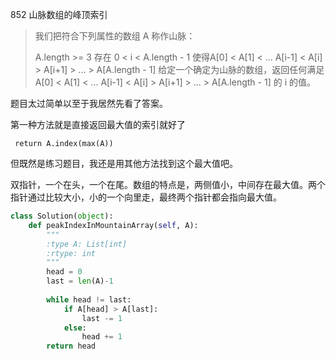 852 山脉数组的峰顶索引

> 我们把符合下列属性的数组 A 称作山脉：
>
> A.length >= 3
> 存在 0 < i < A.length - 1 使得A[0] < A[1] < ... A[i-1] < A[i] > A[i+1] > ... > A[A.length - 1]
> 给定一个确定为山脉的数组，返回任何满足 A[0] < A[1] < ... A[i-1] < A[i] > A[i+1] > ... > A[A.length - 1] 的 i 的值。
>

题目太过简单以至于我居然先看了答案。

第一种方法就是直接返回最大值的索引就好了

` return A.index(max(A))`

但既然是练习题目，我还是用其他方法找到这个最大值吧。

双指针，一个在头，一个在尾。数组的特点是，两侧值小，中间存在最大值。两个指针通过比较大小，小的一个向里走，最终两个指针都会指向最大值。

```python
class Solution(object):
    def peakIndexInMountainArray(self, A):
        """
        :type A: List[int]
        :rtype: int
        """
        head = 0
        last = len(A)-1
        
        while head != last:
            if A[head] > A[last]:
                last -= 1
            else:
                head += 1
        return head
```

